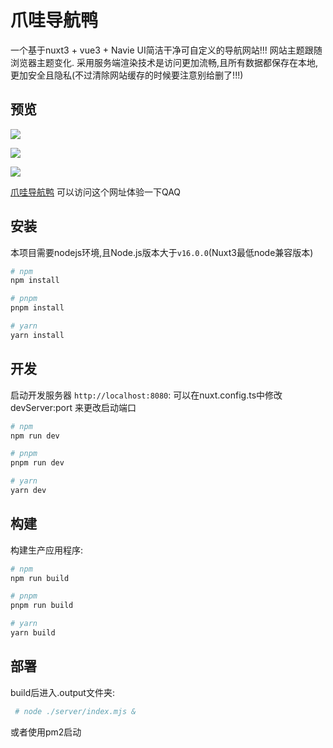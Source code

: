 # 爪哇导航鸭

一个基于nuxt3 + vue3 + Navie UI简洁干净可自定义的导航网站!!!
网站主题跟随浏览器主题变化.
采用服务端渲染技术是访问更加流畅,且所有数据都保存在本地,更加安全且隐私(不过清除网站缓存的时候要注意别给删了!!!)

## 预览
![](../public/img/16914863037227.jpg)

![](../public/img/16914863283244.jpg)

![](../public/img/16914863478166.jpg)

[爪哇导航鸭](https://www.zyp.ink)
可以访问这个网址体验一下QAQ
## 安装
本项目需要nodejs环境,且Node.js版本大于`v16.0.0`(Nuxt3最低node兼容版本)

```bash
# npm
npm install

# pnpm
pnpm install

# yarn
yarn install
```

## 开发

启动开发服务器 `http://localhost:8080`:
可以在nuxt.config.ts中修改devServer:port 来更改启动端口

```bash
# npm
npm run dev

# pnpm
pnpm run dev

# yarn
yarn dev
```

## 构建

构建生产应用程序:

```bash
# npm
npm run build

# pnpm
pnpm run build

# yarn
yarn build
```

## 部署
build后进入.output文件夹:
```bash
 # node ./server/index.mjs &
```
或者使用pm2启动
